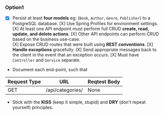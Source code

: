 ### Option1

- [X] Persist at least **four models** eg: (`Book`, `Author`, `Genre`, `Publisher`) to a PostgreSQL database.
[X] Use Spring Profiles for environment settings.
[X] At least one API endpoint must perform full CRUD **create, read, update, and delete actions**.
[X] Other API endpoints can perform CRUD based on the business use-case.    
[X] Expose CRUD routes that were built using **REST conventions**.
[X] **Handle exceptions** gracefully.
[X] Send appropriate messages back to the client in the event that an exception occurs.
[X] Must have `Controller` and  `Service` separate.
- Document each end-point, such that

| Request Type | URL| Reqtest Body | 
|--|--|--|
| GET | /api/categories/ | None |

- Stick with the **KISS** (keep it simple, stupid) and **DRY** (don't repeat yourself) principles.
